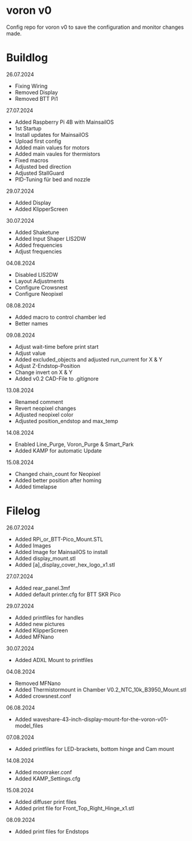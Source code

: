 # voron v0
Config repo for voron v0 to save the configuration and monitor changes made.

# Buildlog
26.07.2024
- Fixing Wiring
- Removed Display
- Removed BTT Pi1

27.07.2024
- Added Raspberry Pi 4B with MainsailOS
- 1st Startup
- Install updates for MainsailOS
- Upload first config
- Added main values for motors
- Added main vaules for thermistors
- Fixed macros
- Adjusted bed direction
- Adjusted StallGuard
- PID-Tuning für bed and nozzle

29.07.2024
- Added Display
- Added KlipperScreen

30.07.2024
- Added Shaketune
- Added Input Shaper LIS2DW
- Added frequencies
- Adjust frequencies

04.08.2024
- Disabled LIS2DW
- Layout Adjustments
- Configure Crowsnest
- Configure Neopixel

08.08.2024
- Added macro to control chamber led
- Better names

09.08.2024
- Adjust wait-time before print start
- Adjust value
- Added excluded_objects and adjusted run_current for X & Y
- Adjust Z-Endstop-Position
- Change invert on X & Y
- Added v0.2 CAD-File to .gitignore

13.08.2024
- Renamed comment
- Revert neopixel changes
- Adjusted neopixel color
- Adjusted position_endstop and max_temp

14.08.2024
- Enabled Line_Purge, Voron_Purge & Smart_Park
- Added KAMP for automatic Update

15.08.2024
- Changed chain_count for Neopixel
- Added better position after homing
- Added timelapse

# Filelog
26.07.2024
- Added RPi_or_BTT-Pico_Mount.STL
- Added Images
- Added Image for MainsailOS to install
- Added display_mount.stl
- Added [a]_display_cover_hex_logo_x1.stl

27.07.2024
- Added rear_panel.3mf
- Added default printer.cfg for BTT SKR Pico

29.07.2024
- Added printfiles for handles
- Added new pictures
- Added KlipperScreen
- Added MFNano

30.07.2024
- Added ADXL Mount to printfiles

04.08.2024
- Removed MFNano
- Added Thermistormount in Chamber V0.2_NTC_10k_B3950_Mount.stl
- Added crowsnest.conf

06.08.2024
- Added waveshare-43-inch-display-mount-for-the-voron-v01-model_files

07.08.2024
- Added printfiles for LED-brackets, bottom hinge and Cam mount

14.08.2024
- Added moonraker.conf
- Added KAMP_Settings.cfg

15.08.2024
- Added diffuser print files
- Added print file for Front_Top_Right_Hinge_x1.stl

08.09.2024
- Added print files for Endstops
